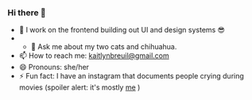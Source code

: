 ### Hi there 👋

- 🔭 I work on the frontend building out UI and design systems 😎
- - 💬 Ask me about my two cats and chihuahua.
- 📫 How to reach me: kaitlynbreuil@gmail.com 
- 😄 Pronouns: she/her 
- ⚡ Fun fact: I have an instagram that documents people crying during movies (spoiler alert: it's mostly [me](https://www.instagram.com/miss.tearz/) )

